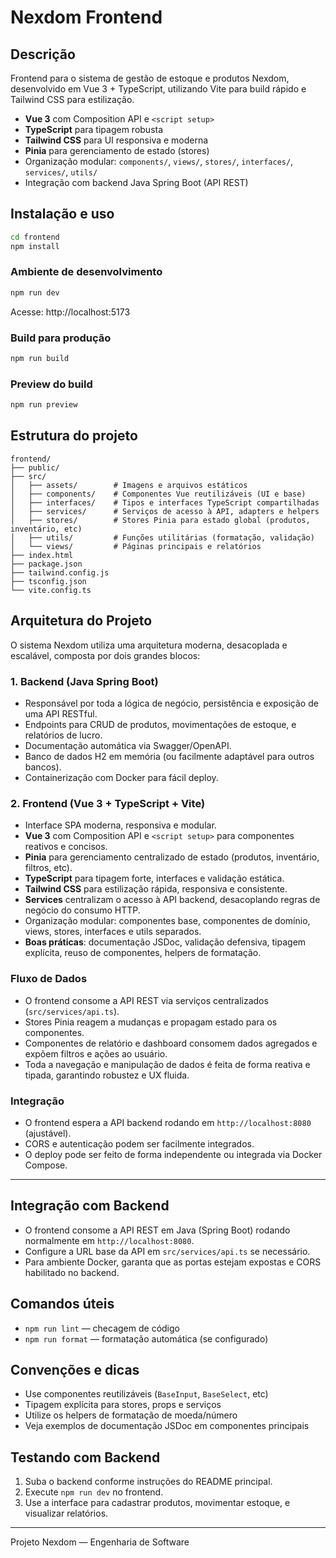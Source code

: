 # Nexdom Frontend

## Descrição

Frontend para o sistema de gestão de estoque e produtos Nexdom, desenvolvido em Vue 3 + TypeScript, utilizando Vite para build rápido e Tailwind CSS para estilização.

- **Vue 3** com Composition API e `<script setup>`
- **TypeScript** para tipagem robusta
- **Tailwind CSS** para UI responsiva e moderna
- **Pinia** para gerenciamento de estado (stores)
- Organização modular: `components/`, `views/`, `stores/`, `interfaces/`, `services/`, `utils/`
- Integração com backend Java Spring Boot (API REST)

## Instalação e uso

```bash
cd frontend
npm install
```

### Ambiente de desenvolvimento

```bash
npm run dev
```
Acesse: http://localhost:5173

### Build para produção

```bash
npm run build
```

### Preview do build

```bash
npm run preview
```

## Estrutura do projeto

```
frontend/
├── public/
├── src/
│   ├── assets/        # Imagens e arquivos estáticos
│   ├── components/    # Componentes Vue reutilizáveis (UI e base)
│   ├── interfaces/    # Tipos e interfaces TypeScript compartilhadas
│   ├── services/      # Serviços de acesso à API, adapters e helpers
│   ├── stores/        # Stores Pinia para estado global (produtos, inventário, etc)
│   ├── utils/         # Funções utilitárias (formatação, validação)
│   └── views/         # Páginas principais e relatórios
├── index.html
├── package.json
├── tailwind.config.js
├── tsconfig.json
└── vite.config.ts
```

## Arquitetura do Projeto

O sistema Nexdom utiliza uma arquitetura moderna, desacoplada e escalável, composta por dois grandes blocos:

### 1. **Backend (Java Spring Boot)**
- Responsável por toda a lógica de negócio, persistência e exposição de uma API RESTful.
- Endpoints para CRUD de produtos, movimentações de estoque, e relatórios de lucro.
- Documentação automática via Swagger/OpenAPI.
- Banco de dados H2 em memória (ou facilmente adaptável para outros bancos).
- Containerização com Docker para fácil deploy.

### 2. **Frontend (Vue 3 + TypeScript + Vite)**
- Interface SPA moderna, responsiva e modular.
- **Vue 3** com Composition API e `<script setup>` para componentes reativos e concisos.
- **Pinia** para gerenciamento centralizado de estado (produtos, inventário, filtros, etc).
- **TypeScript** para tipagem forte, interfaces e validação estática.
- **Tailwind CSS** para estilização rápida, responsiva e consistente.
- **Services** centralizam o acesso à API backend, desacoplando regras de negócio do consumo HTTP.
- Organização modular: componentes base, componentes de domínio, views, stores, interfaces e utils separados.
- **Boas práticas**: documentação JSDoc, validação defensiva, tipagem explícita, reuso de componentes, helpers de formatação.

### Fluxo de Dados
- O frontend consome a API REST via serviços centralizados (`src/services/api.ts`).
- Stores Pinia reagem a mudanças e propagam estado para os componentes.
- Componentes de relatório e dashboard consomem dados agregados e expõem filtros e ações ao usuário.
- Toda a navegação e manipulação de dados é feita de forma reativa e tipada, garantindo robustez e UX fluida.

### Integração
- O frontend espera a API backend rodando em `http://localhost:8080` (ajustável).
- CORS e autenticação podem ser facilmente integrados.
- O deploy pode ser feito de forma independente ou integrada via Docker Compose.

---

## Integração com Backend
- O frontend consome a API REST em Java (Spring Boot) rodando normalmente em `http://localhost:8080`.
- Configure a URL base da API em `src/services/api.ts` se necessário.
- Para ambiente Docker, garanta que as portas estejam expostas e CORS habilitado no backend.

## Comandos úteis
- `npm run lint` — checagem de código
- `npm run format` — formatação automática (se configurado)

## Convenções e dicas
- Use componentes reutilizáveis (`BaseInput`, `BaseSelect`, etc)
- Tipagem explícita para stores, props e serviços
- Utilize os helpers de formatação de moeda/número
- Veja exemplos de documentação JSDoc em componentes principais

## Testando com Backend
1. Suba o backend conforme instruções do README principal.
2. Execute `npm run dev` no frontend.
3. Use a interface para cadastrar produtos, movimentar estoque, e visualizar relatórios.

---

Projeto Nexdom — Engenharia de Software
